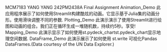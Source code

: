 MCM7183 YANG YANG 242PM2438A
Final Assignment 
Animation_Demo 此应用程序展示了如何使用Streamlit构建酷炫的动画。它显示基于Julia集的动画分形。使用滑块调整不同的参数.
Plotting_Demo 此演示演示了使用Streamlit进行绘图和动画的组合。我们正在循环生成一堆随机数，持续约5秒。享受!
Mapping_Demo 此演示显示了如何使用st.pydeck_chartst.pydeck_chart显示地理空间数据.
DataFrame_Demo 此演示展示了如何使用 st.write 可视化Pandas DataFrames.(Data courtesy of the UN Data Explorer.)
